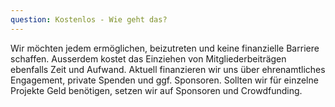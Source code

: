 ```yaml
---
question: Kostenlos - Wie geht das?
---
```


Wir möchten jedem ermöglichen, beizutreten und keine finanzielle Barriere schaffen. 
Ausserdem kostet das Einziehen von Mitgliederbeiträgen ebenfalls Zeit und Aufwand. 
Aktuell finanzieren wir uns über ehrenamtliches Engagement, private Spenden und ggf. Sponsoren. 
Sollten wir für einzelne Projekte Geld benötigen, setzen wir auf Sponsoren und Crowdfunding.